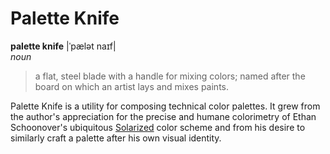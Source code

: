 # Palette Knife

**palette knife** |ˈpælət naɪf|  
*noun*  
> a flat, steel blade with a handle for mixing colors;
> named after the board on which an artist lays and mixes paints.

Palette Knife is a utility for composing technical color palettes. It grew from
the author's appreciation for the precise and humane colorimetry of Ethan
Schoonover's ubiquitous [Solarized] color scheme and from his desire to
similarly craft a palette after his own visual identity.

[Solarized]: http://ethanschoonover.com/solarized
